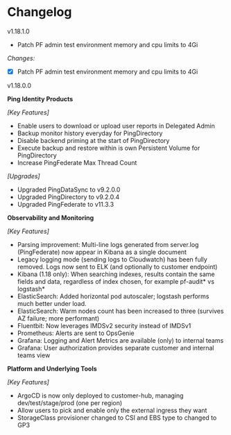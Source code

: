 # Changelog

v1.18.1.0

- Patch PF admin test environment memory and cpu limits to 4Gi

_Changes:_

- [X] Patch PF admin test environment memory and cpu limits to 4Gi


v1.18.0.0

**Ping Identity Products**

_[Key Features]_
- Enable users to download or upload user reports in Delegated Admin
- Backup monitor history everyday for PingDirectory
- Disable backend priming at the start of PingDirectory
- Execute backup and restore within is own Persistent Volume for PingDirectory
- Increase PingFederate Max Thread Count

_[Upgrades]_
- Upgraded PingDataSync to v9.2.0.0
- Upgraded PingDirectory to v9.2.0.4
- Upgraded PingFederate to v11.3.3

**Observability and Monitoring**

_[Key Features]_
- Parsing improvement: Multi-line logs generated from server.log (PingFederate) now appear in Kibana as a single document
- Legacy logging mode (sending logs to Cloudwatch) has been fully removed. Logs now sent to ELK (and optionally to customer endpoint)
- Kibana (1.18 only): When searching indexes, results contain the same fields and data, regardless of index chosen, for example pf-audit* vs logstash*
- ElasticSearch: Added horizontal pod autoscaler; logstash performs much better under load.
- ElasticSearch: Warm nodes count has been increased to three (survives AZ failure; more performant)
- Fluentbit: Now leverages IMDSv2 security instead of IMDSv1
- Prometheus: Alerts are sent to OpsGenie
- Grafana: Logging and Alert Metrics are available (only) to internal teams
- Grafana: User authorization provides separate customer and internal teams view

**Platform and Underlying Tools**

_[Key Features]_
- ArgoCD is now only deployed to customer-hub, managing dev/test/stage/prod (one per region)
- Allow users to pick and enable only the external ingress they want
- StorageClass provisioner changed to CSI and EBS type to changed to GP3